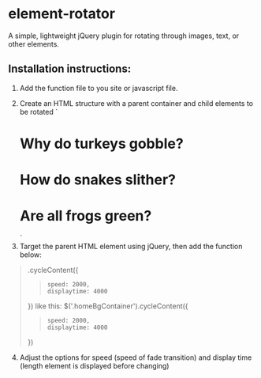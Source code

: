 # element-rotator
A simple, lightweight jQuery plugin for rotating through images, text, or other elements.

## Installation instructions:
1. Add the function file to you site or javascript file.
>	<script src="rotateElements.js"></script>
2. Create an HTML structure with a parent container and child elements to be rotated
	`<div class="homeBgContainer">
		<!--Can include any elements you want to rotate-->
		<h1>Why do turkeys gobble?</h1>
		<h1>How do snakes slither?</h1>
		<h1>Are all frogs green?</h1>
	</div>`
3. Target the parent HTML element using jQuery, then add the function below:
>	.cycleContent({
> >		speed: 2000,
> >		displaytime: 4000
>	})
>	like this:
>	$('.homeBgContainer').cycleContent({
> >		speed: 2000,
> >		displaytime: 4000
>	})
4. Adjust the options for speed (speed of fade transition) and display time (length element is displayed before changing)
